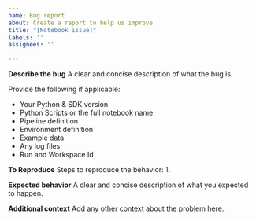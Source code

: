 ```yaml
---
name: Bug report
about: Create a report to help us improve
title: "[Notebook issue]"
labels: ''
assignees: ''

---
```


**Describe the bug**
A clear and concise description of what the bug is.

Provide the following if applicable:
+ Your Python & SDK version 
+ Python Scripts or the full notebook name
+ Pipeline definition 
+ Environment definition 
+ Example data 
+ Any log files. 
+ Run and Workspace Id 

**To Reproduce**
Steps to reproduce the behavior:
1. 

**Expected behavior**
A clear and concise description of what you expected to happen.

**Additional context**
Add any other context about the problem here.
